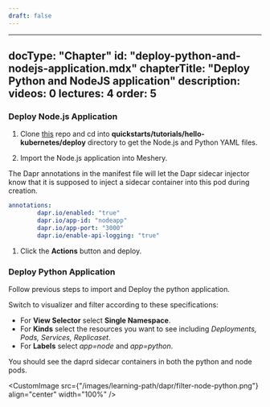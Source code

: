 ```yaml
---
draft: false
---
```


---
docType: "Chapter"
id: "deploy-python-and-nodejs-application.mdx"
chapterTitle: "Deploy Python and NodeJS application"
description: 
videos: 0
lectures: 4
order: 5
---
<ChapterStyle>

<h3 class="chapter-sub-heading">Deploy Node.js Application</h3>

1. Clone [this](https://github.com/dapr/quickstarts.git) repo and cd into **quickstarts/tutorials/hello-kubernetes/deploy** directory to get the Node.js and Python YAML files.

1. Import the Node.js application into Meshery.

<MesheryDesignEmbed
  embedId="embedded-design-13665e6e-53cc-4cf4-9e8e-280237428672"
  embedScriptSrc="/images/learning-path/embed-test/embedded-design-node-application.js"
/>

The Dapr annotations in the manifest file will let the Dapr sidecar injector know that it is supposed to inject a sidecar container into this pod during creation.

```yaml
annotations:
        dapr.io/enabled: "true"
        dapr.io/app-id: "nodeapp"
        dapr.io/app-port: "3000"
        dapr.io/enable-api-logging: "true"
```
1. Click the **Actions** button and deploy.

<h3 class="chapter-sub-heading">Deploy Python Application</h3>

Follow previous steps to import and Deploy the python application.

<MesheryDesignEmbed
  embedId="embedded-design-03016ef6-7124-4169-a5c0-f403711d480d"
  embedScriptSrc="/images/learning-path/embed-test/embedded-design-python-application.js"
/>
Switch to visualizer and filter according to these specifications:

- For **View Selector** select **Single Namespace**.
- For **Kinds** select the resources you want to see including _Deployments, Pods, Services, Replicaset_.
- For **Labels** select _app=node_ and _app=python_.

You should see the daprd sidecar containers in both the python and node pods.

<CustomImage
  src={"/images/learning-path/dapr/filter-node-python.png"}
  align="center"
  width="100%"
/>

</ChapterStyle>